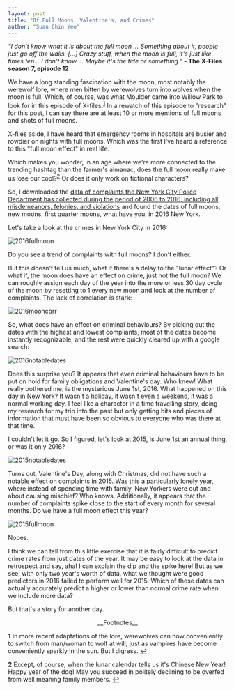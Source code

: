 ```yaml
---
layout: post
title: "Of Full Moons, Valentine's, and Crimes"
author: "Suan Chin Yeo"
---
```


_"I don't know what it is about the full moon ... Something about it, people just go off the walls. [...] Crazy stuff, when the moon is full, it's just like times ten... I don't know ... Maybe it's the tide or something."_ **- The X-Files season 7, episode 12**

We have a long standing fascination with the moon, most notably the werewolf lore, where men bitten by werewolves turn into wolves when the moon is full. Which, of course, was what Moulder came into Willow Park to look for in this episode of X-files.<sup id="a1">[1](#f1)</sup> In a rewatch of this episode to "research" for this post, I can say there are at least 10 or more mentions of full moons and shots of full moons. 

X-files aside, I have heard that emergency rooms in hospitals are busier and rowdier on nights with full moons. Which was the first I've heard a reference to this "full moon effect" in real life.

Which makes you wonder, in an age where we're more connected to the trending hashtag than the farmer's almanac, does the full moon really make us lose our cool?<sup id="a2">[2](#f2)</sup> Or does it only work on fictional characters?

So, I downloaded the [data of complaints the New York City Police Department has collected during the period of 2006 to 2016, including all misdemeanors, felonies, and violations](https://catalog.data.gov/dataset/nypd-complaint-data-historic) and found the dates of full moons, new moons, first quarter moons, what have you, in 2016 New York. 

Let's take a look at the crimes in New York City in 2016:

![2016fullmoon](https://suanchinyeo.github.io/assets/2016fullmoon.png)

Do you see a trend of complaints with full moons? I don't either.

But this doesn't tell us much, what if there's a delay to the "lunar effect"? Or what if, the moon does have an effect on crime, just not the full moon? We can roughly assign each day of the year into the more or less 30 day cycle of the moon by resetting to 1 every new moon and look at the number of complaints. The lack of correlation is stark:

![2016mooncorr](https://suanchinyeo.github.io/assets/2016mooncorr.png)

So, what does have an effect on criminal behaviours? By picking out the dates with the highest and lowest compliants, most of the dates become instantly recognizable, and the rest were quickly cleared up with a google search:

![2016notabledates](https://suanchinyeo.github.io/assets/2016notabledates.png)

Does this surprise you? It appears that even criminal behaviours have to be put on hold for family obligations and Valentine's day. Who knew! What really bothered me, is the mysterious June 1st, 2016. What happened on this day in New York? It wasn't a holiday, it wasn't even a weekend, it was a normal working day. I feel like a character in a time travelling story, doing my research for my trip into the past but only getting bits and pieces of information that must have been so obvious to everyone who was there at that time.

I couldn't let it go. So I figured, let's look at 2015, is June 1st an annual thing, or was it only 2016?

![2015notabledates](https://suanchinyeo.github.io/assets/2015notabledates.png)

Turns out, Valentine's Day, along with Christmas, did not have such a notable effect on complaints in 2015. Was this a particularly lonely year, where instead of spending time with family, New Yorkers were out and about causing mischief? Who knows. Additionally, it appears that the number of complaints spike close to the start of every month for several months. Do we have a full moon effect this year?

![2015fullmoon](https://suanchinyeo.github.io/assets/2015fullmoon.png)

Nopes.

I think we can tell from this little exercise that it is fairly difficult to predict crime rates from just dates of the year. It may be easy to look at the data in retrospect and say, aha! I can explain the dip and the spike here! But as we see, with only two year's worth of data, what we thought were good predictors in 2016 failed to perform well for 2015. Which of these dates can actually accurately predict a higher or lower than normal crime rate when we include more data? 

But that's a story for another day.


<center> __Footnotes__ </center>

<b id="f1">1</b> In more recent adaptations of the lore, werewolves can now conveniently to switch from man/woman to wolf at will, just as vampires have become conveniently sparkly in the sun. But I digress. [↩](#a1)

<b id="f2">2</b> Except, of course, when the lunar calendar tells us it's Chinese New Year! Happy year of the dog! May you succeed in politely declining to be overfed from well meaning family members. [↩](#a2)


